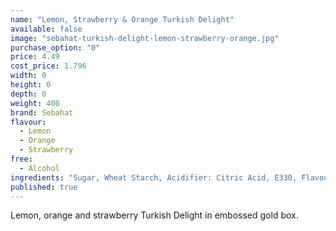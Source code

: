 ```yaml
---
name: "Lemon, Strawberry & Orange Turkish Delight"
available: false
image: "sebahat-turkish-delight-lemon-strawberry-orange.jpg"
purchase_option: "0"
price: 4.49
cost_price: 1.796
width: 0
height: 0
depth: 0
weight: 400
brand: Sebahat
flavour: 
  - Lemon
  - Orange
  - Strawberry
free: 
  - Alcohol
ingredients: "Sugar, Wheat Starch, Acidifier: Citric Acid, E330, Flavourings: Orange, Lemon, Strawberry, Colourings: E120, E141, E160B"
published: true
---
```

Lemon, orange and strawberry Turkish Delight in embossed gold box.